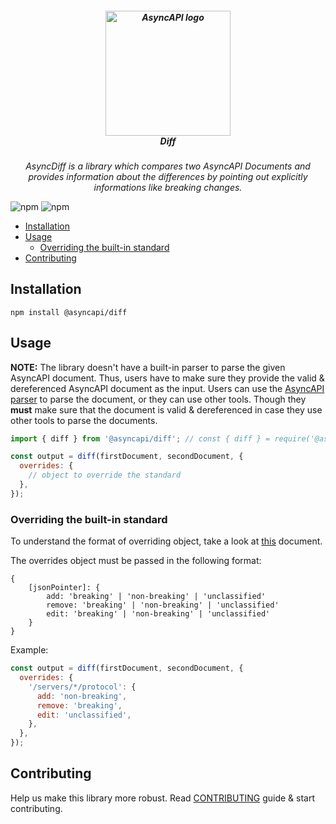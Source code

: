 <h5 align="center">
  <a href="https://www.asyncapi.org"><img src="https://github.com/asyncapi/parser-nodejs/raw/master/assets/logo.png" alt="AsyncAPI logo" width="200"></a>
  <br>
  Diff
</h5>
<p align="center">
  <em>
  AsyncDiff is a library which compares two AsyncAPI Documents and provides information about the differences by pointing out explicitly informations like breaking changes.
  </em>
</p>

![npm](https://img.shields.io/npm/v/@asyncapi/diff?style=for-the-badge) ![npm](https://img.shields.io/npm/dt/@asyncapi/diff?style=for-the-badge)

<!-- toc is generated with GitHub Actions do not remove toc markers -->

<!-- toc -->

- [Installation](#installation)
- [Usage](#usage)
  - [Overriding the built-in standard](#overriding-the-built-in-standard)
- [Contributing](#contributing)

<!-- tocstop -->

## Installation

```
npm install @asyncapi/diff
```

## Usage

**NOTE:** The library doesn't have a built-in parser to parse the given AsyncAPI document. Thus, users have to make sure they provide the valid & dereferenced AsyncAPI document as the input. Users can use the [AsyncAPI parser](https://github.com/asyncapi/parser-js) to parse the document, or they can use other tools. Though they **must** make sure that the document is valid & dereferenced in case they use other tools to parse the documents.

```js
import { diff } from '@asyncapi/diff'; // const { diff } = require('@asyncapi/diff');

const output = diff(firstDocument, secondDocument, {
  overrides: {
    // object to override the standard
  },
});
```

### Overriding the built-in standard

To understand the format of overriding object, take a look at [this](standard.md) document.

The overrides object must be passed in the following format:

```
{
	[jsonPointer]: {
		add: 'breaking' | 'non-breaking' | 'unclassified'
		remove: 'breaking' | 'non-breaking' | 'unclassified'
		edit: 'breaking' | 'non-breaking' | 'unclassified'
	}
}
```

Example:

```js
const output = diff(firstDocument, secondDocument, {
  overrides: {
    '/servers/*/protocol': {
      add: 'non-breaking',
      remove: 'breaking',
      edit: 'unclassified',
    },
  },
});
```

## Contributing

Help us make this library more robust. Read [CONTRIBUTING](https://github.com/asyncapi/.github/blob/master/CONTRIBUTING.md) guide & start contributing.
